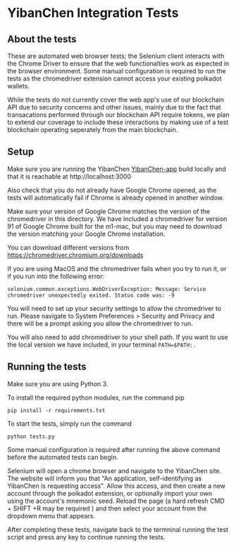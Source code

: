 # YibanChen Integration Tests

## About the tests

These are automated web browser tests; the Selenium client interacts with the Chrome Driver to ensure that the web functionalties work as expected in the browser environment. Some manual configuration is required to run the tests as the chromedriver extension cannot access your existing polkadot wallets.

While the tests do not currently cover the web app's use of our blockchain API due to security concerns and other issues, mainly due to the fact that transacations performed through our blockchain API require tokens, we plan to extend our coverage to include these interactions by making use of a test blockchain operating seperately from the main blockchain.

## Setup

Make sure you are running the YibanChen [YibanChen-app](https://github.com/YibanChen/yibanchen-app) build locally and that it is reachable at http://localhost:3000

Also check that you do not already have Google Chrome opened, as the tests will automatically fail if Chrome is already opened in another window.

Make sure your version of Google Chrome matches the version of the chromedriver in this directory. We have included a chromedriver for version 91 of Google Chrome built for the m1-mac, but you may need to download the version matching your Google Chrome installation.

You can download different versions from https://chromedriver.chromium.org/downloads

If you are using MacOS and the chromedriver fails when you try to run it, or if you run into the following error:

```
selenium.common.exceptions.WebDriverException: Message: Service chromedriver unexpectedly exited. Status code was: -9
```

You will need to set up your security settings to allow the chromedriver to run. Please navigate to System Preferences > Security and Privacy and there will be a prompt asking you allow the chromedriver to run.

You will also need to add chromedriver to your shell path. If you want to use the local version we have included, in your terminal `PATH=$PATH:.`

## Running the tests

Make sure you are using Python 3.

To install the required python modules, run the command pip

`pip install -r requirements.txt`

To start the tests, simply run the command

`python tests.py`

Some manual configuration is required after running the above command before the automated tests can begin.

Selenium will open a chrome browser and navigate to the YibanChen site. The website will inform you that "An application, self-identifying as YibanChen is requesting access". Allow this access, and then create a new account through the polkadot extension, or optionally import your own using the account's mnemonic seed. Reload the page (a hard refresh CMD + SHIFT +R may be required ) and then select your account from the dropdown menu that appears.

After completing these tests, navigate back to the termninal running the test script and press any key to continue running the tests.
